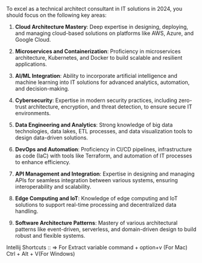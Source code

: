 To excel as a technical architect consultant in IT solutions in 2024, you should focus on the following key areas:

1. **Cloud Architecture Mastery**: Deep expertise in designing, deploying, and managing cloud-based solutions on platforms like AWS, Azure, and Google Cloud.

2. **Microservices and Containerization**: Proficiency in microservices architecture, Kubernetes, and Docker to build scalable and resilient applications.

3. **AI/ML Integration**: Ability to incorporate artificial intelligence and machine learning into IT solutions for advanced analytics, automation, and decision-making.

4. **Cybersecurity**: Expertise in modern security practices, including zero-trust architecture, encryption, and threat detection, to ensure secure IT environments.

5. **Data Engineering and Analytics**: Strong knowledge of big data technologies, data lakes, ETL processes, and data visualization tools to design data-driven solutions.

6. **DevOps and Automation**: Proficiency in CI/CD pipelines, infrastructure as code (IaC) with tools like Terraform, and automation of IT processes to enhance efficiency.

7. **API Management and Integration**: Expertise in designing and managing APIs for seamless integration between various systems, ensuring interoperability and scalability.

8. **Edge Computing and IoT**: Knowledge of edge computing and IoT solutions to support real-time processing and decentralized data handling.

9. **Software Architecture Patterns**: Mastery of various architectural patterns like event-driven, serverless, and domain-driven design to build robust and flexible systems.

Intellij Shortcuts ::
=> For Extract variable
command + option+v (For Mac)
Ctrl + Alt + V(For Windows)
